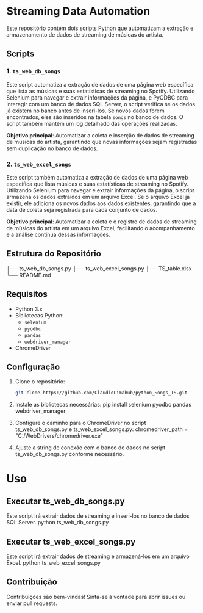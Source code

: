 # Streaming Data Automation

Este repositório contém dois scripts Python que automatizam a extração e armazenamento de dados de streaming de músicas do artista.

## Scripts

### 1. `ts_web_db_songs`

Este script automatiza a extração de dados de uma página web específica que lista as músicas e suas estatísticas de streaming no Spotify. Utilizando Selenium para navegar e extrair informações da página, e PyODBC para interagir com um banco de dados SQL Server, o script verifica se os dados já existem no banco antes de inseri-los. Se novos dados forem encontrados, eles são inseridos na tabela `songs` no banco de dados. O script também mantém um log detalhado das operações realizadas.

**Objetivo principal**: Automatizar a coleta e inserção de dados de streaming de musicas do artista, garantindo que novas informações sejam registradas sem duplicação no banco de dados.

### 2. `ts_web_excel_songs`

Este script também automatiza a extração de dados de uma página web específica que lista músicas e suas estatísticas de streaming no Spotify. Utilizando Selenium para navegar e extrair informações da página, o script armazena os dados extraídos em um arquivo Excel. Se o arquivo Excel já existir, ele adiciona os novos dados aos dados existentes, garantindo que a data de coleta seja registrada para cada conjunto de dados.

**Objetivo principal**: Automatizar a coleta e o registro de dados de streaming de músicas do artista em um arquivo Excel, facilitando o acompanhamento e a análise contínua dessas informações.

## Estrutura do Repositório

├── ts_web_db_songs.py
├── ts_web_excel_songs.py
├── TS_table.xlsx
└── README.md


## Requisitos

- Python 3.x
- Bibliotecas Python:
  - `selenium`
  - `pyodbc`
  - `pandas`
  - `webdriver_manager`
- ChromeDriver

## Configuração

1. Clone o repositório:
   ```bash
   git clone https://github.com/ClaudioLimahub/python_Songs_TS.git

2. Instale as bibliotecas necessárias:
pip install selenium pyodbc pandas webdriver_manager

3. Configure o caminho para o ChromeDriver no script ts_web_db_songs.py e ts_web_excel_songs.py:
chromedriver_path = "C:/WebDrivers/chromedriver.exe"

4. Ajuste a string de conexão com o banco de dados no script ts_web_db_songs.py conforme necessário.

# Uso
## Executar ts_web_db_songs.py
Este script irá extrair dados de streaming e inseri-los no banco de dados SQL Server.
python ts_web_db_songs.py

## Executar ts_web_excel_songs.py
Este script irá extrair dados de streaming e armazená-los em um arquivo Excel.
python ts_web_excel_songs.py

## Contribuição
Contribuições são bem-vindas! Sinta-se à vontade para abrir issues ou enviar pull requests.
